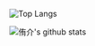 
![Top Langs](https://github-readme-stats.vercel.app/api/top-langs/?username=69you&langs_count=8&theme=radical)

![侑介's github stats](https://github-readme-stats.vercel.app/api?username=69you&show_icons=true&theme=radical)
